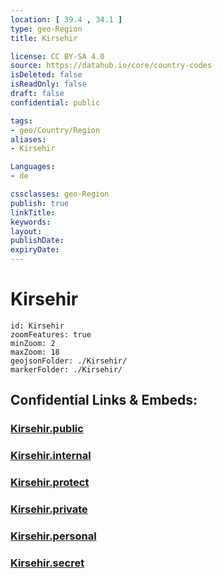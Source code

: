 ```yaml
---
location: [ 39.4 , 34.1 ] 
type: geo-Region
title: Kirsehir

license: CC BY-SA 4.0
source: https://datahub.io/core/country-codes
isDeleted: false
isReadOnly: false
draft: false
confidential: public

tags:
- geo/Country/Region
aliases:
- Kirsehir

Languages:
- de

cssclasses: geo-Region
publish: true
linkTitle: 
keywords: 
layout: 
publishDate: 
expiryDate: 
---
```


# Kirsehir

```leaflet
id: Kirsehir
zoomFeatures: true 
minZoom: 2 
maxZoom: 18
geojsonFolder: ./Kirsehir/
markerFolder: ./Kirsehir/
```


## Confidential Links & Embeds: 

### [Kirsehir.public](/_public/\Earth\Continent\Europe\Europe~East\Turkey\Provinces~TurkeyKirsehir.public.md) 

### [Kirsehir.internal](/_internal/\Earth\Continent\Europe\Europe~East\Turkey\Provinces~TurkeyKirsehir.internal.md) 

### [Kirsehir.protect](/_protect/\Earth\Continent\Europe\Europe~East\Turkey\Provinces~TurkeyKirsehir.protect.md) 

### [Kirsehir.private](/_private/\Earth\Continent\Europe\Europe~East\Turkey\Provinces~TurkeyKirsehir.private.md) 

### [Kirsehir.personal](/_personal/\Earth\Continent\Europe\Europe~East\Turkey\Provinces~TurkeyKirsehir.personal.md) 

### [Kirsehir.secret](/_secret/\Earth\Continent\Europe\Europe~East\Turkey\Provinces~TurkeyKirsehir.secret.md)

